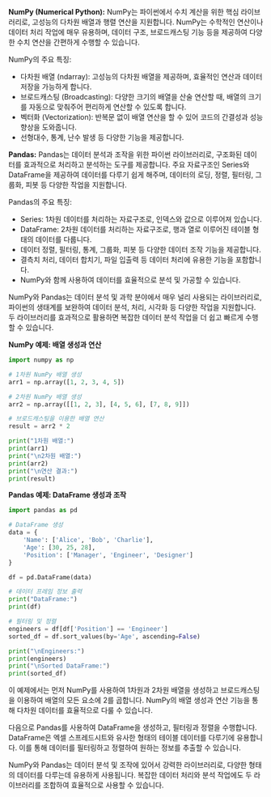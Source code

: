 **NumPy (Numerical Python):**
NumPy는 파이썬에서 수치 계산을 위한 핵심 라이브러리로, 고성능의 다차원 배열과 행렬 연산을 지원합니다. NumPy는 수학적인 연산이나 데이터 처리 작업에 매우 유용하며, 데이터 구조, 브로드캐스팅 기능 등을 제공하여 다양한 수치 연산을 간편하게 수행할 수 있습니다.

NumPy의 주요 특징:
- 다차원 배열 (ndarray): 고성능의 다차원 배열을 제공하며, 효율적인 연산과 데이터 저장을 가능하게 합니다.
- 브로드캐스팅 (Broadcasting): 다양한 크기의 배열을 산술 연산할 때, 배열의 크기를 자동으로 맞춰주어 편리하게 연산할 수 있도록 합니다.
- 벡터화 (Vectorization): 반복문 없이 배열 연산을 할 수 있어 코드의 간결성과 성능 향상을 도와줍니다.
- 선형대수, 통계, 난수 발생 등 다양한 기능을 제공합니다.

**Pandas:**
Pandas는 데이터 분석과 조작을 위한 파이썬 라이브러리로, 구조화된 데이터를 효과적으로 처리하고 분석하는 도구를 제공합니다. 주요 자료구조인 Series와 DataFrame을 제공하여 데이터를 다루기 쉽게 해주며, 데이터의 로딩, 정렬, 필터링, 그룹화, 피봇 등 다양한 작업을 지원합니다.

Pandas의 주요 특징:
- Series: 1차원 데이터를 처리하는 자료구조로, 인덱스와 값으로 이루어져 있습니다.
- DataFrame: 2차원 데이터를 처리하는 자료구조로, 행과 열로 이루어진 테이블 형태의 데이터를 다룹니다.
- 데이터 정렬, 필터링, 통계, 그룹화, 피봇 등 다양한 데이터 조작 기능을 제공합니다.
- 결측치 처리, 데이터 합치기, 파일 입출력 등 데이터 처리에 유용한 기능을 포함합니다.
- NumPy와 함께 사용하여 데이터를 효율적으로 분석 및 가공할 수 있습니다.

NumPy와 Pandas는 데이터 분석 및 과학 분야에서 매우 널리 사용되는 라이브러리로, 파이썬의 생태계를 보완하여 데이터 분석, 처리, 시각화 등 다양한 작업을 지원합니다. 두 라이브러리를 효과적으로 활용하면 복잡한 데이터 분석 작업을 더 쉽고 빠르게 수행할 수 있습니다.

**NumPy 예제: 배열 생성과 연산**

```python
import numpy as np

# 1차원 NumPy 배열 생성
arr1 = np.array([1, 2, 3, 4, 5])

# 2차원 NumPy 배열 생성
arr2 = np.array([[1, 2, 3], [4, 5, 6], [7, 8, 9]])

# 브로드캐스팅을 이용한 배열 연산
result = arr2 * 2

print("1차원 배열:")
print(arr1)
print("\n2차원 배열:")
print(arr2)
print("\n연산 결과:")
print(result)
```

**Pandas 예제: DataFrame 생성과 조작**

```python
import pandas as pd

# DataFrame 생성
data = {
    'Name': ['Alice', 'Bob', 'Charlie'],
    'Age': [30, 25, 28],
    'Position': ['Manager', 'Engineer', 'Designer']
}

df = pd.DataFrame(data)

# 데이터 프레임 정보 출력
print("DataFrame:")
print(df)

# 필터링 및 정렬
engineers = df[df['Position'] == 'Engineer']
sorted_df = df.sort_values(by='Age', ascending=False)

print("\nEngineers:")
print(engineers)
print("\nSorted DataFrame:")
print(sorted_df)
```

이 예제에서는 먼저 NumPy를 사용하여 1차원과 2차원 배열을 생성하고 브로드캐스팅을 이용하여 배열의 모든 요소에 2를 곱합니다. NumPy의 배열 생성과 연산 기능을 통해 다차원 데이터를 효율적으로 다룰 수 있습니다.

다음으로 Pandas를 사용하여 DataFrame을 생성하고, 필터링과 정렬을 수행합니다. DataFrame은 엑셀 스프레드시트와 유사한 형태의 테이블 데이터를 다루기에 유용합니다. 이를 통해 데이터를 필터링하고 정렬하여 원하는 정보를 추출할 수 있습니다.

NumPy와 Pandas는 데이터 분석 및 조작에 있어서 강력한 라이브러리로, 다양한 형태의 데이터를 다루는데 유용하게 사용됩니다. 복잡한 데이터 처리와 분석 작업에도 두 라이브러리를 조합하여 효율적으로 사용할 수 있습니다.